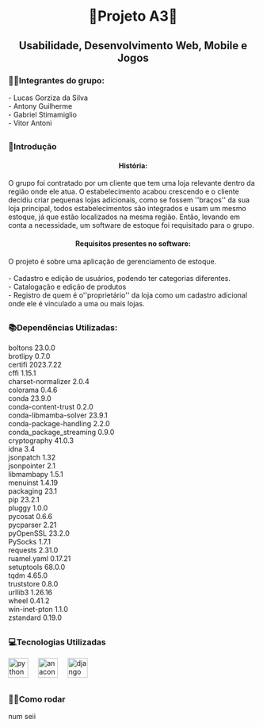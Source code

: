 <h1 align="center">📝Projeto A3📝</h1>

<h2 align="center">Usabilidade, Desenvolvimento Web, Mobile e Jogos</h2>

<h3 align="left">🙋‍♂️Integrantes do grupo:</h3>

<p align="left">- Lucas Gorziza da Silva<br>- Antony Guilherme<br>- Gabriel Stimamiglio<br>- Vitor Antoni</p>

<h2 align="left"></h2>

<h3 align="left">🔎Introdução</h3>

<h4 align="center">História:</h4>

<p align="left">O grupo foi contratado por um cliente que tem uma loja relevante dentro da região onde ele atua. O estabelecimento acabou crescendo e o cliente decidiu criar pequenas lojas adicionais, como se fossem ''braços'' da sua loja principal, todos estabelecimentos são integrados e usam um mesmo estoque, já que estão localizados na mesma região. Então, levando em conta a necessidade, um software de estoque foi requisitado para o grupo.</p>

<h4 align="center">Requisitos presentes no software:</h4>

<p align="left">O projeto é sobre uma aplicação de gerenciamento de estoque. <br><br>- Cadastro e edição de usuários, podendo ter categorias diferentes.<br>- Catalogação e edição de produtos<br>- Registro de quem é o''proprietário'' da loja como um cadastro adicional onde ele é vinculado a uma ou mais lojas.</p>

<h2 align="left"></h2>

<h3 align="left">📚Dependências Utilizadas:</h3>

<p align="left">boltons                 23.0.0   <br>brotlipy                0.7.0<br>certifi                 2023.7.22<br>cffi                    1.15.1<br>charset-normalizer      2.0.4<br>colorama                0.4.6<br>conda                   23.9.0<br>conda-content-trust     0.2.0<br>conda-libmamba-solver   23.9.1<br>conda-package-handling  2.2.0<br>conda_package_streaming 0.9.0<br>cryptography            41.0.3<br>idna                    3.4<br>jsonpatch               1.32<br>jsonpointer             2.1<br>libmambapy              1.5.1<br>menuinst                1.4.19<br>packaging               23.1<br>pip                     23.2.1<br>pluggy                  1.0.0<br>pycosat                 0.6.6<br>pycparser               2.21<br>pyOpenSSL               23.2.0<br>PySocks                 1.7.1<br>requests                2.31.0<br>ruamel.yaml             0.17.21<br>setuptools              68.0.0<br>tqdm                    4.65.0<br>truststore              0.8.0<br>urllib3                 1.26.16<br>wheel                   0.41.2<br>win-inet-pton           1.1.0<br>zstandard               0.19.0</p>

<h2 align="left"></h2>

<h3 align="left">💻Tecnologias Utilizadas</h3>

<div align="left">
  <img src="https://cdn.jsdelivr.net/gh/devicons/devicon/icons/python/python-original.svg" height="40" alt="python logo"  />
  <img width="12" />
  <img src="https://cdn.jsdelivr.net/gh/devicons/devicon/icons/anaconda/anaconda-original.svg" height="40" alt="anaconda logo"  />
  <img width="12" />
  <img src="https://cdn.jsdelivr.net/gh/devicons/devicon/icons/django/django-plain.svg" height="40" alt="django logo"  />
</div>

<h2 align="left"></h2>

<h3 align="left">👨‍💻Como rodar</h3>

<p align="left">num seii</p>
